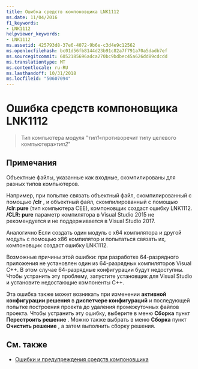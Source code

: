 ```yaml
---
title: Ошибка средств компоновщика LNK1112
ms.date: 11/04/2016
f1_keywords:
- LNK1112
helpviewer_keywords:
- LNK1112
ms.assetid: 425793d8-37e6-4072-9b6e-c3d4e9c12562
ms.openlocfilehash: bc01d56fb8144d23b91c82a7f791a70a5dadb7ef
ms.sourcegitcommit: 6052185696adca270bc9bdbec45a626dd89cdcdd
ms.translationtype: MT
ms.contentlocale: ru-RU
ms.lasthandoff: 10/31/2018
ms.locfileid: "50607094"
---
```

# <a name="linker-tools-error-lnk1112"></a>Ошибка средств компоновщика LNK1112

> Тип компьютера модуля "*тип1*«противоречит типу целевого компьютера»*тип2*"

## <a name="remarks"></a>Примечания

Объектные файлы, указанные как входные, скомпилированы для разных типов компьютеров.

Например, при попытке связать объектный файл, скомпилированный с помощью **/clr** , и объектный файл, скомпилированный с помощью **/clr:pure** (тип компьютера CEE), компоновщик создаст ошибку LNK1112. **/CLR: pure** параметр компилятора в Visual Studio 2015 не рекомендуется и не поддерживается в Visual Studio 2017.

Аналогично Если создать один модуль с x64 компилятора и другой модуль с помощью x86 компилятор и попытаться связать их, компоновщик создаст ошибку LNK1112.

Возможные причины этой ошибки: при разработке 64-разрядного приложения не установлен один из 64-разрядных компиляторов Visual C++. В этом случае 64-разрядные конфигурации будут недоступны. Чтобы устранить эту проблему, запустите установщик для Visual Studio и установите недостающие компоненты C++.

Эта ошибка также может возникать при изменении **активной конфигурации решения** в **диспетчере конфигураций** и последующей попытке построения проекта до удаления промежуточных файлов проекта. Чтобы устранить эту ошибку, выберите в меню **Сборка** пункт **Перестроить решение** . Можно также выбрать в меню **Сборка** пункт **Очистить решение** , а затем выполнить сборку решения.

## <a name="see-also"></a>См. также

- [Ошибки и предупреждения средств компоновщика](../../error-messages/tool-errors/linker-tools-errors-and-warnings.md)
